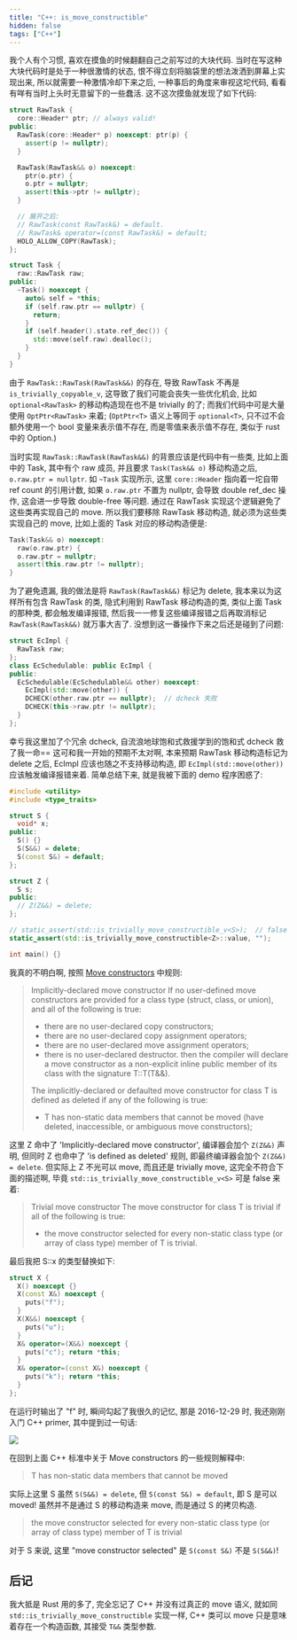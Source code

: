 ```yaml
---
title: "C++: is_move_constructible"
hidden: false
tags: ["C++"]
---
```


我个人有个习惯, 喜欢在摸鱼的时候翻翻自己之前写过的大块代码. 当时在写这种大块代码时是处于一种很激情的状态, 恨不得立刻将脑袋里的想法泼洒到屏幕上实现出来, 所以就需要一种激情冷却下来之后, 一种事后的角度来审视这坨代码, 看看有咩有当时上头时无意留下的一些蠢活. 这不这次摸鱼就发现了如下代码:

```c++
struct RawTask {
  core::Header* ptr; // always valid!
public:
  RawTask(core::Header* p) noexcept: ptr(p) {
    assert(p != nullptr);
  }

  RawTask(RawTask&& o) noexcept:
    ptr(o.ptr) {
    o.ptr = nullptr;
    assert(this->ptr != nullptr);
  }

  // 展开之后:
  // RawTask(const RawTask&) = default.
  // RawTask& operator=(const RawTask&) = default;
  HOLO_ALLOW_COPY(RawTask);
};

struct Task {
  raw::RawTask raw;
public:
  ~Task() noexcept {
    auto& self = *this;
    if (self.raw.ptr == nullptr) {
      return;
    }
    if (self.header().state.ref_dec()) {
      std::move(self.raw).dealloc();
    }
  }
}
```

由于 `RawTask::RawTask(RawTask&&)` 的存在, 导致 RawTask 不再是 `is_trivially_copyable_v`, 这导致了我们可能会丧失一些优化机会, 比如 `optional<RawTask>` 的移动构造现在也不是 trivially 的了; 而我们代码中可是大量使用 `OptPtr<RawTask>` 来着; (`OptPtr<T>` 语义上等同于 `optional<T>`, 只不过不会额外使用一个 bool 变量来表示值不存在, 而是零值来表示值不存在, 类似于 rust 中的 Option.)

当时实现 `RawTask::RawTask(RawTask&&)` 的背景应该是代码中有一些类, 比如上面中的 Task, 其中有个 raw 成员, 并且要求 `Task(Task&& o)` 移动构造之后, `o.raw.ptr = nullptr`. 如 `~Task` 实现所示, 这里 `core::Header` 指向着一坨自带 ref count 的引用计数, 如果 `o.raw.ptr` 不置为 nullptr, 会导致 double ref_dec 操作, 这会进一步导致 double-free 等问题. 通过在 RawTask 实现这个逻辑避免了这些类再实现自己的 move. 所以我们要移除 RawTask 移动构造, 就必须为这些类实现自己的 move, 比如上面的 Task 对应的移动构造便是:

```c++
Task(Task&& o) noexcept:
  raw(o.raw.ptr) {
  o.raw.ptr = nullptr;
  assert(this.raw.ptr != nullptr);
}
```

为了避免遗漏, 我的做法是将 `RawTask(RawTask&&)` 标记为 delete, 我本来以为这样所有包含 RawTask 的类, 隐式利用到 RawTask 移动构造的类, 类似上面 Task 的那种类, 都会触发编译报错, 然后我一一修复这些编译报错之后再取消标记 `RawTask(RawTask&&)` 就万事大吉了. 没想到这一番操作下来之后还是碰到了问题:

```c++
struct EcImpl {
  RawTask raw;
};
class EcSchedulable: public EcImpl {
public:
  EcSchedulable(EcSchedulable&& other) noexcept:
    EcImpl(std::move(other)) {
    DCHECK(other.raw.ptr == nullptr);  // dcheck 失败
    DCHECK(this->raw.ptr != nullptr);
  }
};
```

幸亏我这里加了个冗余 dcheck, 自流浪地球饱和式救援学到的饱和式 dcheck 救了我一命== 这可和我一开始的预期不太对啊, 本来预期 RawTask 移动构造标记为 delete 之后, EcImpl 应该也随之不支持移动构造, 即 `EcImpl(std::move(other))` 应该触发编译报错来着. 简单总结下来, 就是我被下面的 demo 程序困惑了:

```c++
#include <utility>
#include <type_traits>

struct S {
  void* x;
public:
  S() {}
  S(S&&) = delete;
  S(const S&) = default;
};

struct Z {
  S s;
public:
  // Z(Z&&) = delete;
};

// static_assert(std::is_trivially_move_constructible_v<S>);  // false
static_assert(std::is_trivially_move_constructible<Z>::value, "");

int main() {}
```

我真的不明白啊, 按照 [Move constructors](https://en.cppreference.com/w/cpp/language/move_constructor) 中规则:

> Implicitly-declared move constructor
> If no user-defined move constructors are provided for a class type (struct, class, or union), and all of the following is true:
> - there are no user-declared copy constructors;
> - there are no user-declared copy assignment operators;
> - there are no user-declared move assignment operators;
> - there is no user-declared destructor.
> then the compiler will declare a move constructor as a non-explicit inline public member of its class with the signature T::T(T&&).
>
> The implicitly-declared or defaulted move constructor for class T is defined as deleted if any of the following is true:
> - T has non-static data members that cannot be moved (have deleted, inaccessible, or ambiguous move constructors);

这里 Z 命中了 'Implicitly-declared move constructor', 编译器会加个 `Z(Z&&)` 声明, 但同时 Z 也命中了 'is defined as deleted' 规则, 即最终编译器会加个 `Z(Z&&) = delete`. 但实际上 Z 不光可以 move, 而且还是 trivially move, 这完全不符合下面的描述啊, 毕竟 `std::is_trivially_move_constructible_v<S>` 可是 false 来着:

> Trivial move constructor
> The move constructor for class T is trivial if all of the following is true:
> - the move constructor selected for every non-static class type (or array of class type) member of T is trivial.

最后我把 S::x 的类型替换如下:

```c++
struct X {
  X() noexcept {}
  X(const X&) noexcept {
    puts("f");
  }
  X(X&&) noexcept {
    puts("u");
  }
  X& operator=(X&&) noexcept {
    puts("c"); return *this;
  }
  X& operator=(const X&) noexcept {
    puts("k"); return *this;
  }
};
```

在运行时输出了 "f" 时, 瞬间勾起了我很久的记忆, 那是 2016-12-29 时, 我还刚刚入门 C++ primer, 其中提到过一句话:

![]({{site.url}}/assets/const-ref.png)

在回到上面 C++ 标准中关于 Move constructors 的一些规则解释中:

> T has non-static data members that cannot be moved

实际上这里 S 虽然 `S(S&&) = delete`, 但 `S(const S&) = default`, 即 S 是可以 moved! 虽然并不是通过 S 的移动构造来 move, 而是通过 S 的拷贝构造.

> the move constructor selected for every non-static class type (or array of class type) member of T is trivial

对于 S 来说, 这里 "move constructor selected" 是 `S(const S&)` 不是 `S(S&&)`!

## 后记

我大抵是 Rust 用的多了, 完全忘记了 C++ 并没有过真正的 move 语义, 就如同 `std::is_trivially_move_constructible` 实现一样, C++ 类可以 move 只是意味着存在一个构造函数, 其接受 `T&&` 类型参数.